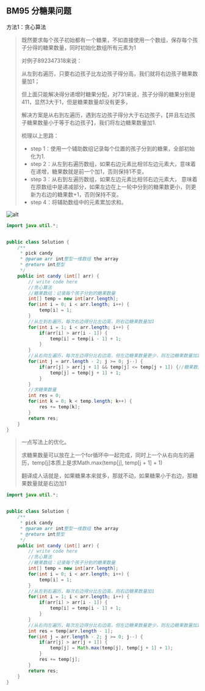 ## BM95 分糖果问题

方法1：贪心算法

> 既然要求每个孩子初始都有一个糖果，不如直接使用一个数组，保存每个孩子分得的糖果数量，同时初始化数组所有元素为1
>
> 对例子892347318来说：
>
> 从左到右遍历，只要右边孩子比左边孩子得分高，我们就将右边孩子糖果数量加1；
>
> 但上面只能解决得分递增时糖果分配，对731来说，孩子分得的糖果分别是411，显然3大于1，但是糖果数量却没有更多，
>
> 解决方案是从右到左遍历，遇到左边孩子得分大于右边孩子，【并且左边孩子糖果数量小于等于右边孩子】，我们将左边糖果数量加1.
>
> 梳理以上思路：
>
> - step 1：使用一个辅助数组记录每个位置的孩子分到的糖果，全部初始化为1.
> - step 2：从左到右遍历数组，如果右边元素比相邻左边元素大，意味着在递增，糖果数就是前一个加1，否则保持1不变。
> - step 3：从右到左遍历数组，如果左边元素比相邻右边元素大， 意味着在原数组中是递减部分，如果左边在上一轮中分到的糖果数更小，则更新为右边的糖果数+1，否则保持不变。
> - step 4：将辅助数组中的元素累加求和。

![alt](https://typora-1256823886.cos.ap-nanjing.myqcloud.com/2022/A8400E6DCC3AEA3DA7A76AE52585741A)

```java
import java.util.*;


public class Solution {
    /**
     * pick candy
     * @param arr int整型一维数组 the array
     * @return int整型
     */
    public int candy (int[] arr) {
        // write code here
        //贪心算法
        //糖果数组：记录每个孩子分到的糖果数量
        int[] temp = new int[arr.length];
        for(int i = 0; i < arr.length; i++) {
            temp[i] = 1;
        }
        //从左到右遍历，每次右边得分比左边高，则右边糖果数量加1
        for(int i = 1; i < arr.length; i++) {
            if(arr[i] > arr[i - 1]) {
                temp[i] = temp[i - 1] + 1;
            }
        }
        //从右向左遍历，每次左边得分比右边高，但左边糖果数量更少，则左边糖果数量加1
        for(int j = arr.length - 2; j >= 0; j--) {
            if(arr[j] > arr[j + 1] && temp[j] <= temp[j + 1]) {//糖果数量一样或者更少
                temp[j] = temp[j + 1] + 1;
            }
        }
        //求糖果数量
        int res = 0;
        for(int k = 0; k < temp.length; k++) {
            res += temp[k];
        }
        return res;
    }
}
```

> 一点写法上的优化。
>
> 求糖果数量可以放在上一个for循环中一起完成，同时上一个从右向左的遍历，temp[j]本质上是求Math.max(temp[j], temp[j + 1] + 1)
>
> 翻译成人话就是，如果糖果本来就多，那就不动，如果糖果小于右边，那糖果数量就是右边加1

```java
import java.util.*;


public class Solution {
    /**
     * pick candy
     * @param arr int整型一维数组 the array
     * @return int整型
     */
    public int candy (int[] arr) {
        // write code here
        //贪心算法
        //糖果数组：记录每个孩子分到的糖果数量
        int[] temp = new int[arr.length];
        for(int i = 0; i < arr.length; i++) {
            temp[i] = 1;
        }
        //从左到右遍历，每次右边得分比左边高，则右边糖果数量加1
        for(int i = 1; i < arr.length; i++) {
            if(arr[i] > arr[i - 1]) {
                temp[i] = temp[i - 1] + 1;
            }
        }
        //从右向左遍历，每次左边得分比右边高，但左边糖果数量更少，则左边糖果数量加1
        int res = temp[arr.length - 1];
        for(int j = arr.length - 2; j >= 0; j--) {
            if(arr[j] > arr[j + 1]) {
                temp[j] = Math.max(temp[j], temp[j + 1] + 1);
            }
            res += temp[j];
        }
        return res;
    }
}
```


